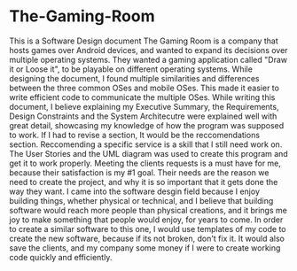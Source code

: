 # The-Gaming-Room
This is a Software Design document
The Gaming Room is a company that hosts games over Android devices, and wanted to expand its decisions over multiple operating systems.  They wanted a gaming application called "Draw it or Loose it", to be playable on different operating systems.
While designing the document, I found multiple similarities and differences between the three common OSes and mobile OSes. This made it easier to write efficient code to communicate the multiple OSes.
While writing this document, I believe explaining my Executive Summary, the Requirements, Design Constraints and the System Architecutre were explained well with great detail, showcasing my knowledge of how the program was supposed to work.
If I had to revise a section, It would be the reccomendations section.  Reccomending a specific service is a skill that I still need work on.
The User Stories and the UML diagram was used to create this program and get it to work properly.  Meeting the clients requests is a must have for me, because their satisfaction is my #1 goal.  Their needs are the reason we need to create the project, and why it is so important that it gets done the way they want.
I came into the software desgin field because I enjoy building things, whether physical or technical, and I believe that building software would reach more people than physical creations, and it brings me joy to make something that people would enjoy, for years to come.  In order to create a similar software to this one, I would use templates of my code to create the new software, because if its not broken, don't fix it.  It would also save the clients, and my company some money if I were to create working code quickly and efficiently.

